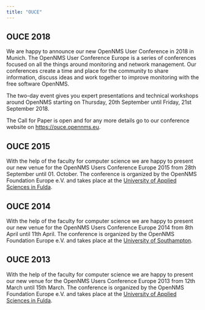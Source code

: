```yaml
---
title: "OUCE"
---
```


## OUCE 2018

We are happy to announce our new OpenNMS User Conference in 2018 in Munich.
The OpenNMS User Conference Europe is a series of conferences focused on all the things around monitoring and network management.
Our conferences create a time and place for the community to share information, discuss ideas and work together to improve monitoring with the free software OpenNMS.

The two-day event gives you expert presentations and technical workshops around OpenNMS starting on Thursday, 20th September until Friday, 21st September 2018.

The Call for Paper is open and for any more details go to our conference website on https://ouce.opennms.eu.

## OUCE 2015

With the help of the faculty for computer science we are happy to present our new venue for the OpenNMS Users Conference Europe 2015 from 28th September until 01. October. The conference is organized by the OpenNMS Foundation Europe e.V. and takes place at the [University of Applied Sciences in Fulda](https://www.hs-fulda.de/angewandte-informatik/).

## OUCE 2014

With the help of the faculty for computer science we are happy to present our new venue for the OpenNMS Users Conference Europe 2014 from 8th April until 11th April. The conference is organized by the OpenNMS Foundation Europe e.V. and takes place at the [University of Southampton](https://www.southampton.ac.uk).

## OUCE 2013

With the help of the faculty for computer science we are happy to present our new venue for the OpenNMS Users Conference Europe 2013 from 12th March until 15th March. The conference is organized by the OpenNMS Foundation Europe e.V. and takes place at the [University of Applied Sciences in Fulda](https://www.hs-fulda.de/angewandte-informatik/).
